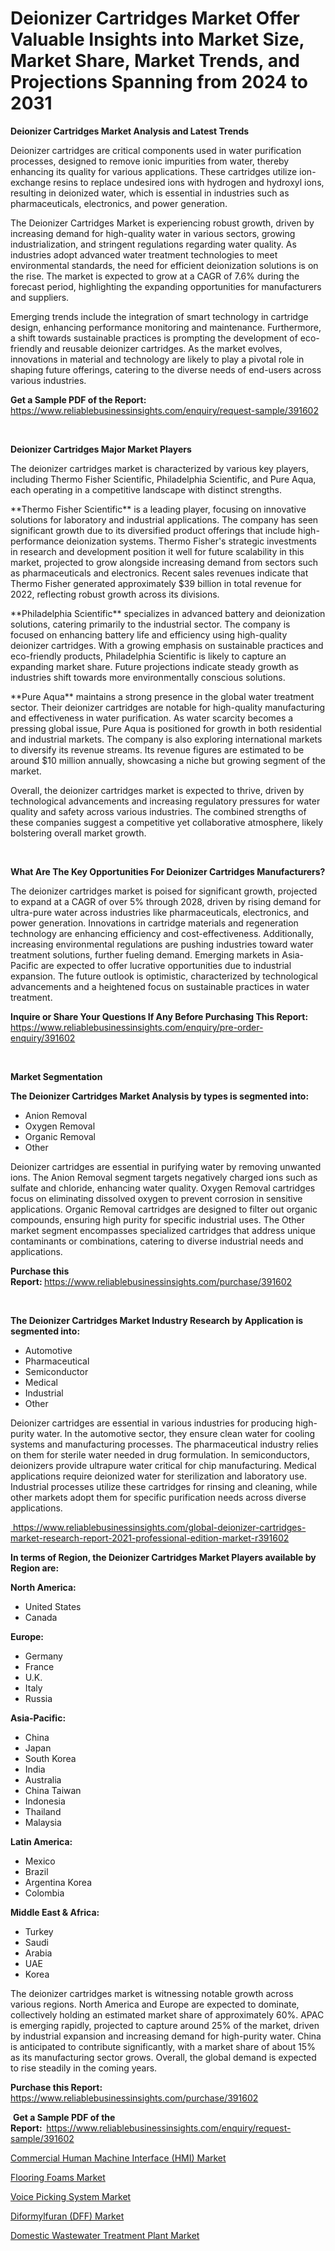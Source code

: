 <p><h1>Deionizer Cartridges Market Offer Valuable Insights into Market Size, Market Share, Market Trends, and Projections Spanning from 2024 to 2031</h1></p><p><strong>Deionizer Cartridges Market Analysis and Latest Trends</strong></p>
<p><p>Deionizer cartridges are critical components used in water purification processes, designed to remove ionic impurities from water, thereby enhancing its quality for various applications. These cartridges utilize ion-exchange resins to replace undesired ions with hydrogen and hydroxyl ions, resulting in deionized water, which is essential in industries such as pharmaceuticals, electronics, and power generation.</p><p>The Deionizer Cartridges Market is experiencing robust growth, driven by increasing demand for high-quality water in various sectors, growing industrialization, and stringent regulations regarding water quality. As industries adopt advanced water treatment technologies to meet environmental standards, the need for efficient deionization solutions is on the rise. The market is expected to grow at a CAGR of 7.6% during the forecast period, highlighting the expanding opportunities for manufacturers and suppliers.</p><p>Emerging trends include the integration of smart technology in cartridge design, enhancing performance monitoring and maintenance. Furthermore, a shift towards sustainable practices is prompting the development of eco-friendly and reusable deionizer cartridges. As the market evolves, innovations in material and technology are likely to play a pivotal role in shaping future offerings, catering to the diverse needs of end-users across various industries.</p></p>
<p><strong>Get a Sample PDF of the Report:&nbsp;</strong> <a href="https://www.reliablebusinessinsights.com/enquiry/request-sample/391602?utm_campaign=60&utm_medium=2&utm_source=Github&utm_content=ia&utm_term=26102024&utm_id=deionizer-cartridges">https://www.reliablebusinessinsights.com/enquiry/request-sample/391602</a></p>
<p>&nbsp;</p>
<p><strong>Deionizer Cartridges Major Market Players</strong></p>
<p><p>The deionizer cartridges market is characterized by various key players, including Thermo Fisher Scientific, Philadelphia Scientific, and Pure Aqua, each operating in a competitive landscape with distinct strengths.</p><p>**Thermo Fisher Scientific** is a leading player, focusing on innovative solutions for laboratory and industrial applications. The company has seen significant growth due to its diversified product offerings that include high-performance deionization systems. Thermo Fisher's strategic investments in research and development position it well for future scalability in this market, projected to grow alongside increasing demand from sectors such as pharmaceuticals and electronics. Recent sales revenues indicate that Thermo Fisher generated approximately $39 billion in total revenue for 2022, reflecting robust growth across its divisions.</p><p>**Philadelphia Scientific** specializes in advanced battery and deionization solutions, catering primarily to the industrial sector. The company is focused on enhancing battery life and efficiency using high-quality deionizer cartridges. With a growing emphasis on sustainable practices and eco-friendly products, Philadelphia Scientific is likely to capture an expanding market share. Future projections indicate steady growth as industries shift towards more environmentally conscious solutions.</p><p>**Pure Aqua** maintains a strong presence in the global water treatment sector. Their deionizer cartridges are notable for high-quality manufacturing and effectiveness in water purification. As water scarcity becomes a pressing global issue, Pure Aqua is positioned for growth in both residential and industrial markets. The company is also exploring international markets to diversify its revenue streams. Its revenue figures are estimated to be around $10 million annually, showcasing a niche but growing segment of the market.</p><p>Overall, the deionizer cartridges market is expected to thrive, driven by technological advancements and increasing regulatory pressures for water quality and safety across various industries. The combined strengths of these companies suggest a competitive yet collaborative atmosphere, likely bolstering overall market growth.</p></p>
<p>&nbsp;</p>
<p><strong>What Are The Key Opportunities For Deionizer Cartridges Manufacturers?</strong></p>
<p><p>The deionizer cartridges market is poised for significant growth, projected to expand at a CAGR of over 5% through 2028, driven by rising demand for ultra-pure water across industries like pharmaceuticals, electronics, and power generation. Innovations in cartridge materials and regeneration technology are enhancing efficiency and cost-effectiveness. Additionally, increasing environmental regulations are pushing industries toward water treatment solutions, further fueling demand. Emerging markets in Asia-Pacific are expected to offer lucrative opportunities due to industrial expansion. The future outlook is optimistic, characterized by technological advancements and a heightened focus on sustainable practices in water treatment.</p></p>
<p><strong>Inquire or Share Your Questions If Any Before Purchasing This Report:</strong> <a href="https://www.reliablebusinessinsights.com/enquiry/pre-order-enquiry/391602?utm_campaign=60&utm_medium=2&utm_source=Github&utm_content=ia&utm_term=26102024&utm_id=deionizer-cartridges">https://www.reliablebusinessinsights.com/enquiry/pre-order-enquiry/391602</a></p>
<p>&nbsp;</p>
<p><strong>Market Segmentation</strong></p>
<p><strong>The Deionizer Cartridges Market Analysis by types is segmented into:</strong></p>
<p><ul><li>Anion Removal</li><li>Oxygen Removal</li><li>Organic Removal</li><li>Other</li></ul></p>
<p><p>Deionizer cartridges are essential in purifying water by removing unwanted ions. The Anion Removal segment targets negatively charged ions such as sulfate and chloride, enhancing water quality. Oxygen Removal cartridges focus on eliminating dissolved oxygen to prevent corrosion in sensitive applications. Organic Removal cartridges are designed to filter out organic compounds, ensuring high purity for specific industrial uses. The Other market segment encompasses specialized cartridges that address unique contaminants or combinations, catering to diverse industrial needs and applications.</p></p>
<p><strong>Purchase this Report:&nbsp;</strong><a href="https://www.reliablebusinessinsights.com/purchase/391602?utm_campaign=60&utm_medium=2&utm_source=Github&utm_content=ia&utm_term=26102024&utm_id=deionizer-cartridges">https://www.reliablebusinessinsights.com/purchase/391602</a></p>
<p>&nbsp;</p>
<p><strong>The Deionizer Cartridges Market Industry Research by Application is segmented into:</strong></p>
<p><ul><li>Automotive</li><li>Pharmaceutical</li><li>Semiconductor</li><li>Medical</li><li>Industrial</li><li>Other</li></ul></p>
<p><p>Deionizer cartridges are essential in various industries for producing high-purity water. In the automotive sector, they ensure clean water for cooling systems and manufacturing processes. The pharmaceutical industry relies on them for sterile water needed in drug formulation. In semiconductors, deionizers provide ultrapure water critical for chip manufacturing. Medical applications require deionized water for sterilization and laboratory use. Industrial processes utilize these cartridges for rinsing and cleaning, while other markets adopt them for specific purification needs across diverse applications.</p></p>
<p><a href="https://www.reliablebusinessinsights.com/global-deionizer-cartridges-market-research-report-2021-professional-edition-market-r391602?utm_campaign=60&utm_medium=2&utm_source=Github&utm_content=ia&utm_term=26102024&utm_id=deionizer-cartridges">&nbsp;https://www.reliablebusinessinsights.com/global-deionizer-cartridges-market-research-report-2021-professional-edition-market-r391602</a></p>
<p><strong>In terms of Region, the Deionizer Cartridges Market Players available by Region are:</strong></p>
<p>
    <p> <strong> North America: </strong>
        <ul>
            <li>United States</li>
            <li>Canada</li>
        </ul>
        </p> 
    <p> <strong> Europe: </strong>
        <ul>
            <li>Germany</li>
            <li>France</li>
            <li>U.K.</li>
            <li>Italy</li>
            <li>Russia</li>
        </ul>
        </p> 
    <p> <strong> Asia-Pacific: </strong>
        <ul>
            <li>China</li>
            <li>Japan</li>
            <li>South Korea</li>
            <li>India</li>
            <li>Australia</li>
            <li>China Taiwan</li>
            <li>Indonesia</li>
            <li>Thailand</li>
            <li>Malaysia</li>
        </ul>
        </p> 
    <p> <strong> Latin America: </strong>
        <ul>
            <li>Mexico</li>
            <li>Brazil</li>
            <li>Argentina Korea</li>
            <li>Colombia</li>
        </ul>
        </p> 
    <p> <strong> Middle East & Africa: </strong>
        <ul>
            <li>Turkey</li>
            <li>Saudi</li>
            <li>Arabia</li>
            <li>UAE</li>
            <li>Korea</li>
        </ul>
    </p>
    </p>
<p><p>The deionizer cartridges market is witnessing notable growth across various regions. North America and Europe are expected to dominate, collectively holding an estimated market share of approximately 60%. APAC is emerging rapidly, projected to capture around 25% of the market, driven by industrial expansion and increasing demand for high-purity water. China is anticipated to contribute significantly, with a market share of about 15% as its manufacturing sector grows. Overall, the global demand is expected to rise steadily in the coming years.</p></p>
<p><strong>Purchase this Report: </strong><a href="https://www.reliablebusinessinsights.com/purchase/391602?utm_campaign=60&utm_medium=2&utm_source=Github&utm_content=ia&utm_term=26102024&utm_id=deionizer-cartridges">https://www.reliablebusinessinsights.com/purchase/391602</a></p>
<p>&nbsp;<strong>Get a Sample PDF of the Report:&nbsp;&nbsp;</strong><a href="https://www.reliablebusinessinsights.com/enquiry/request-sample/391602?utm_campaign=60&utm_medium=2&utm_source=Github&utm_content=ia&utm_term=26102024&utm_id=deionizer-cartridges">https://www.reliablebusinessinsights.com/enquiry/request-sample/391602</a></p>
<p><strong></strong></p>
<p><p><a href="https://www.linkedin.com/pulse/global-commercial-human-machine-interface-hmi-69-cagr-forecast-iqhzf?utm_campaign=60&utm_medium=2&utm_source=Github&utm_content=ia&utm_term=26102024&utm_id=deionizer-cartridges">Commercial Human Machine Interface (HMI) Market</a></p><p><a href="https://github.com/arnaudyclavinec/Market-Research-Report-List-1/blob/main/flooring-foams-market.md?utm_campaign=60&utm_medium=2&utm_source=Github&utm_content=ia&utm_term=26102024&utm_id=deionizer-cartridges">Flooring Foams Market</a></p><p><a href="https://issuu.com/reportprime-2/docs/voice-picking-system-market-size-20_033ddfa93f5624?utm_campaign=60&utm_medium=2&utm_source=Github&utm_content=ia&utm_term=26102024&utm_id=deionizer-cartridges">Voice Picking System Market</a></p><p><a href="https://www.linkedin.com/pulse/diformylfuran-dff-market-revolution-2024-2031-trends-shaping-4kngc?utm_campaign=60&utm_medium=2&utm_source=Github&utm_content=ia&utm_term=26102024&utm_id=deionizer-cartridges">Diformylfuran (DFF) Market</a></p><p><a href="https://issuu.com/reportprime-2/docs/domestic-wastewater-treatment-plant_dac56b667f7bc4?utm_campaign=60&utm_medium=2&utm_source=Github&utm_content=ia&utm_term=26102024&utm_id=deionizer-cartridges">Domestic Wastewater Treatment Plant Market</a></p></p>